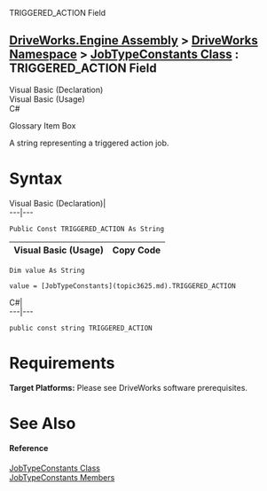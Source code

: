 TRIGGERED_ACTION Field   
  
[DriveWorks.Engine Assembly](topic2156.md) > [DriveWorks Namespace](topic2159.md) > [JobTypeConstants Class](topic3625.md) : TRIGGERED_ACTION Field  
---  
  
Visual Basic (Declaration)    
Visual Basic (Usage)    
C# 

Glossary Item Box

A string representing a triggered action job. 

# Syntax

Visual Basic (Declaration)|   
---|---  
      
    
    Public Const TRIGGERED_ACTION As String  
  
Visual Basic (Usage)| Copy Code  
---|---  
      
    
    Dim value As String
     
    value = [JobTypeConstants](topic3625.md).TRIGGERED_ACTION  
  
C#|   
---|---  
      
    
    public const string TRIGGERED_ACTION  
  
# Requirements

**Target Platforms:** Please see DriveWorks software prerequisites.

# See Also

#### Reference

[JobTypeConstants Class](topic3625.md)   
[JobTypeConstants Members](topic3626.md)


